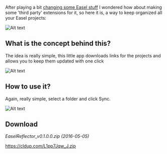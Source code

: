 After playing a bit [changing some Easel stuff](https://discuss.inventables.com/t/adding-new-functionality-to-easel-quick-app-search/23258) I wondered how about making some 'third party' extensions for it, so here it is, a way to keep organized all your Easel projects:

![Alt text](http://discuss-assets.s3.amazonaws.com/original/3X/c/f/cf75c4268548b612a62a8eefc05d8b269294cb6b.png)

## What is the concept behind this? 
The idea is really simple, this little app downloads links for the projects and allows you to keep them updated with one click

![Alt text](https://cldup.com/vt1w8ZuPMr.gif)

## How to use it?
Again, really simple, select a folder and click Sync.

![Alt text](https://cldup.com/c_7BwUJE2g.gif)

## Download
_EaselReflector_v0.1.0.0.zip (2016-05-05)_

https://cldup.com/L1pp7Jqw_J.zip
